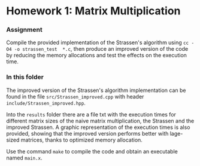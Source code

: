 # Homework 1: Matrix Multiplication

### Assignment
Compile the provided implementation of the Strassen's algorithm using `cc -O4 -o strassen_test  *.c`, 
then produce an improved version of the code by reducing the memory allocations and test the effects on the execution time.
 
### In this folder
The improved version of the Strassen's algorithm implementation can be found in the file `src/Strassen_improved.cpp` with header
`include/Strassen_improved.hpp`.



Into the `results` folder there are a file txt with the execution times for different matrix sizes of the naive matrix multiplication,
the Strassen and the improved Strassen. A graphic representation of the execution times is also provided, showing that the improved 
version performs better with lage-sized matrices, thanks to optimized memory allocation.


Use the command `make` to compile the code and obtain an executable named `main.x`.
